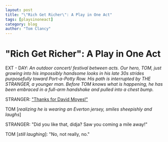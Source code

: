 ```yaml
---
layout: post
title: "\"Rich Get Richer\": A Play in One Act"
tags: [playsinoneact]
category: blog
author: "Tom Clancy"
---
```


# \"Rich Get Richer\": A Play in One Act

EXT - DAY: *An outdoor concert/ festival between acts. Our hero, TOM, just growing into his impossibly handsome looks in his late 30s strides purposefully toward Port-a-Potty Row. His path is interrupted by THE STRANGER, a younger man. Before TOM knows what is happening, he has been embraced in a full-arm handshake and pulled into a chest bump.*

STRANGER: ["Thanks for David Moyes!"](http://www.theguardian.com/football/blog/2013/aug/17/david-moyes-manchester-united)

TOM [*realizing he is wearing an Everton jersey, smiles sheepishly and laughs*]

STRANGER: "Did you like that, didja? Saw you coming a mile away!"

TOM [*still laughing*]: "No, not really, no."

